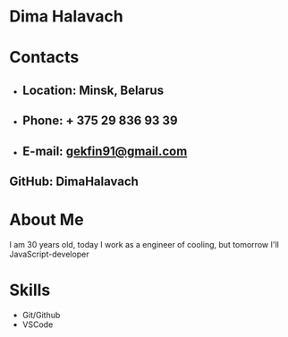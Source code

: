 # **Dima Halavach**
# **Contacts**
* ## **Location:** Minsk, Belarus
* ## **Phone:** + 375 29 836 93 39
* ## **E-mail:** gekfin91@gmail.com
## **GitHub:** DimaHalavach
# **About Me**
I am 30 years old, today I work as a  engineer of cooling, but tomorrow I'll JavaScript-developer
# **Skills**
* Git/Github
* VSCode